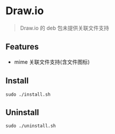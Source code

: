 # Draw.io

> Draw.io 的 deb 包未提供关联文件支持

## Features

* mime 关联文件支持(含文件图标)

## Install

```shell
sudo ./install.sh
```

## Uninstall

```
sudo ./uninstall.sh
```

